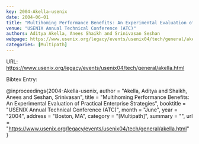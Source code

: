 ```yaml
---
key: 2004-Akella-usenix
date: 2004-06-01
title: "Multihoming Performance Benefits: An Experimental Evaluation of Practical Enterprise Strategies"
venue: "USENIX Annual Technical Conference (ATC)"
authors: Aditya Akella, Anees Shaikh and Srinivasan Seshan
webpage: https://www.usenix.org/legacy/events/usenix04/tech/general/akella.html
categories: [Multipath]
---
```


URL: https://www.usenix.org/legacy/events/usenix04/tech/general/akella.html

Bibtex Entry:

@inproceedings{2004-Akella-usenix,
    author = "Akella, Aditya and Shaikh, Anees and Seshan, Srinivasan",
    title = "Multihoming Performance Benefits: An Experimental Evaluation of Practical Enterprise Strategies",
    booktitle = "USENIX Annual Technical Conference (ATC)",
    month = "June",
    year = "2004",
    address = "Boston, MA",
    category = "[Multipath]",
    summary = "",
    url = "https://www.usenix.org/legacy/events/usenix04/tech/general/akella.html"
}

